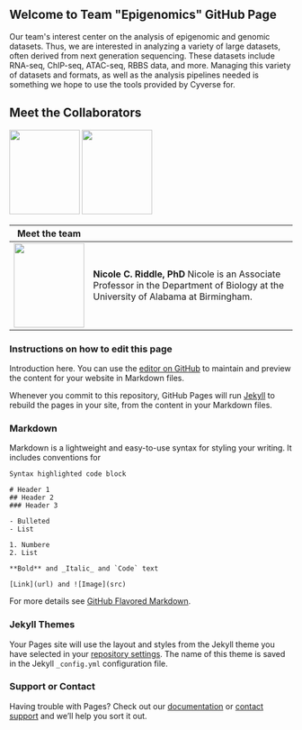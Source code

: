 ## Welcome to Team "Epigenomics" GitHub Page

Our team's interest center on the analysis of epigenomic and genomic datasets.  Thus, we are interested in analyzing a variety of large datasets, often derived from next generation sequencing.  These datasets include RNA-seq, ChIP-seq, ATAC-seq, RBBS data, and more.  Managing this variety of datasets and formats, as well as the analysis pipelines needed is something we hope to use the tools provided by Cyverse for. 


## Meet the Collaborators
<img src="https://user-images.githubusercontent.com/66127229/110695129-17978d00-81af-11eb-880e-42e7a0e474f3.png" width="125" height="150">

<img src="https://user-images.githubusercontent.com/76827831/111551330-f7874100-874d-11eb-8e92-e272f7b793aa.png" width="125" height="150">




| **Meet the team** |  |
|---|---|
| <img src="https://user-images.githubusercontent.com/76827831/111551330-f7874100-874d-11eb-8e92-e272f7b793aa.png" width="125" height="150"> | **Nicole C. Riddle, PhD**   Nicole is an Associate Professor in the Department of Biology at the University of Alabama at Birmingham. |

### Instructions on how to edit this page

Introduction here.
You can use the [editor on GitHub](https://github.com/kfreij95/foss-test-kwf/edit/main/README.md) to maintain and preview the content for your website in Markdown files.

Whenever you commit to this repository, GitHub Pages will run [Jekyll](https://jekyllrb.com/) to rebuild the pages in your site, from the content in your Markdown files.


### Markdown

Markdown is a lightweight and easy-to-use syntax for styling your writing. It includes conventions for

```markdow
Syntax highlighted code block

# Header 1
## Header 2
### Header 3

- Bulleted
- List

1. Numbere
2. List

**Bold** and _Italic_ and `Code` text

[Link](url) and ![Image](src)
```

For more details see [GitHub Flavored Markdown](https://guides.github.com/features/mastering-markdown/).

### Jekyll Themes

Your Pages site will use the layout and styles from the Jekyll theme you have selected in your [repository settings](https://github.com/kfreij95/foss-test-kwf/settings). The name of this theme is saved in the Jekyll `_config.yml` configuration file.

### Support or Contact

Having trouble with Pages? Check out our [documentation](https://docs.github.com/categories/github-pages-basics/) or [contact support](https://support.github.com/contact) and we’ll help you sort it out.
